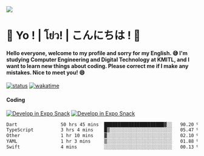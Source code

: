 <a href="#">
  <img src="https://user-images.githubusercontent.com/53619535/207896410-fee92aa4-65f2-4b27-91d3-86f8424178d3.gif" />
</a>

# 👋 Yo ! | โย่ว! | こんにちは ! 👋

<h4>Hello everyone, welcome to my profile and sorry for my English. 😅
I'm studying Computer Engineering and Digital Technology at KMITL, and I want to learn new things about coding. Please correct me if I make any mistakes. Nice to meet you! 😄</h4>

[![status](https://img.shields.io/badge/Freelance_status-Not_Avaliable-red)](https://whyzotee.vercel.app)
[![wakatime](https://wakatime.com/badge/user/3ff4daa0-dc37-4cca-9446-11cce239b396.svg)](https://wakatime.com/@3ff4daa0-dc37-4cca-9446-11cce239b396)

#### Coding
[![Develop in Expo Snack](https://img.shields.io/badge/Flutter-119EFF.svg?style=for-the-badge&logo=flutter&labelColor=FFF&logoColor=119EFF)](https://flutter.dev/)
[![Develop in Expo Snack](https://img.shields.io/badge/Expo-000.svg?style=for-the-badge&logo=EXPO&labelColor=FFF&logoColor=000)](https://expo.dev/)

<!--START_SECTION:waka-->

```txt
Dart                50 hrs 45 mins  ██████████████████████▓░░   90.20 %
TypeScript          3 hrs 4 mins    █▒░░░░░░░░░░░░░░░░░░░░░░░   05.47 %
Other               1 hr 10 mins    ▓░░░░░░░░░░░░░░░░░░░░░░░░   02.10 %
YAML                1 hr 3 mins     ▒░░░░░░░░░░░░░░░░░░░░░░░░   01.88 %
Swift               4 mins          ░░░░░░░░░░░░░░░░░░░░░░░░░   00.13 %
```

<!--END_SECTION:waka-->
